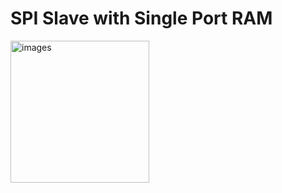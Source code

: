 # SPI Slave with Single Port RAM

<img width="222" height="227" alt="images" src="https://github.com/user-attachments/assets/7f525bb0-0297-4761-89ac-abb6bc53e180" />

